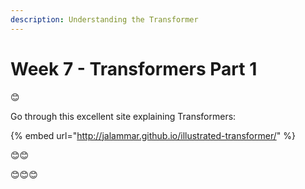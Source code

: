 ```yaml
---
description: Understanding the Transformer
---
```


# Week 7 - Transformers Part 1

😊

Go through this excellent site explaining Transformers:&#x20;

{% embed url="http://jalammar.github.io/illustrated-transformer/" %}

😊😊

😊😊😊

